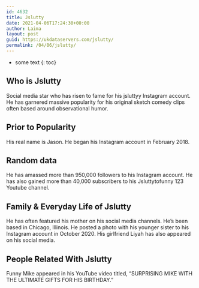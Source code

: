 ```yaml
---
id: 4632
title: Jslutty
date: 2021-04-06T17:24:30+00:00
author: Laima
layout: post
guid: https://ukdataservers.com/jslutty/
permalink: /04/06/jslutty/
---
```


* some text
{: toc}


## Who is Jslutty
                  
                  
                  
Social media star who has risen to fame for his jsluttyy Instagram account. He has garnered massive popularity for his original sketch comedy clips often based around observational humor.
                  
              
            
              
            
                
                
                
## Prior to Popularity
                  
                  
                  
His real name is Jason. He began his Instagram account in February 2018.
                  
              
            
              
            
                
                
                
## Random data
                  
                  
                  
He has amassed more than 950,000 followers to his Instagram account. He has also gained more than 40,000 subscribers to his Jsluttytofunny 123 Youtube channel. 
                  
              
            
              
            
                
                
                
## Family & Everyday Life of Jslutty
                  
                  
                  
He has often featured his mother on his social media channels. He&#8217;s been based in Chicago, Illinois. He posted a photo with his younger sister to his Instagram account in October 2020. His girlfriend Liyah has also appeared on his social media.
                  
              
            
              
            
                
                
                
## People Related With Jslutty
                  
                  
                  
Funny Mike appeared in his YouTube video titled, &#8220;SURPRISING MIKE WITH THE ULTIMATE GIFTS FOR HIS BIRTHDAY.&#8221;
                  
              
            
              
            
                
              
            
              
              
            
            
              
            
          
          
          